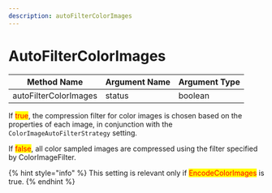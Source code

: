 ```yaml
---
description: autoFilterColorImages
---
```


# AutoFilterColorImages

| Method Name           | Argument Name | Argument Type |
| --------------------- | ------------- | ------------- |
| autoFilterColorImages | status        | boolean       |

If <mark style="color:red;">true</mark>, the compression filter for color images is chosen based on the properties of each image, in conjunction with the `ColorImageAutoFilterStrategy` setting.

If <mark style="color:red;">false</mark>, all color sampled images are compressed using the filter specified by ColorImageFilter.



{% hint style="info" %}
This setting is relevant only if <mark style="color:red;">EncodeColorImages</mark> is true.
{% endhint %}



